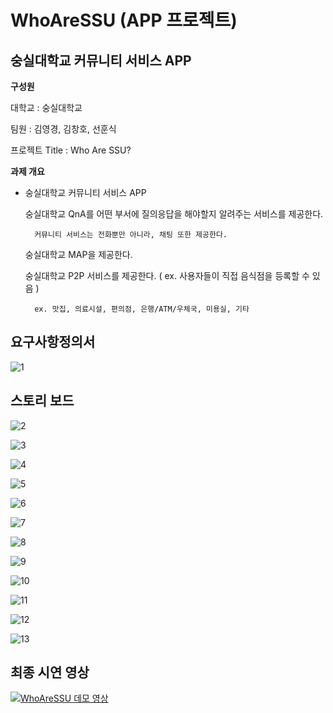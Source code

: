 # WhoAreSSU (APP 프로젝트)

## 숭실대학교 커뮤니티 서비스 APP

**구성원**

대학교 : 숭실대학교

팀원 : 김영경, 김창호, 선훈식

프로젝트 Title : Who Are SSU?

**과제 개요**

- 숭실대학교 커뮤니티 서비스 APP
    
    숭실대학교 QnA를 어떤 부서에 질의응답을 해야할지 알려주는 서비스를 제공한다.
    
        커뮤니티 서비스는 전화뿐만 아니라, 채팅 또한 제공한다.
    
    숭실대학교 MAP을 제공한다.
    
    숭실대학교 P2P 서비스를 제공한다. ( ex. 사용자들이 직접 음식점을 등록할 수 있음 )
        
        ex. 맛집, 의료시설, 편의점, 은행/ATM/우체국, 미용실, 기타

## 요구사항정의서

![1](https://user-images.githubusercontent.com/47939832/112271780-b5ff1480-8cbe-11eb-99e7-19ea1331da1b.png)

## 스토리 보드

![2](https://user-images.githubusercontent.com/47939832/112271782-b697ab00-8cbe-11eb-9253-43c743b67eb5.png)

![3](https://user-images.githubusercontent.com/47939832/112271787-b7304180-8cbe-11eb-9c58-8ad84f65f4f2.png)

![4](https://user-images.githubusercontent.com/47939832/112271791-b7c8d800-8cbe-11eb-8e69-e7f76832e0dc.png)

![5](https://user-images.githubusercontent.com/47939832/112271792-b7c8d800-8cbe-11eb-8bf1-17038922550f.png)

![6](https://user-images.githubusercontent.com/47939832/112271794-b7c8d800-8cbe-11eb-87ca-06ce1838a8d5.png)

![7](https://user-images.githubusercontent.com/47939832/112271795-b8616e80-8cbe-11eb-8930-70e66ae9bbe8.png)

![8](https://user-images.githubusercontent.com/47939832/112271796-b8fa0500-8cbe-11eb-90d9-a94df94e6e11.png)

![9](https://user-images.githubusercontent.com/47939832/112271797-b8fa0500-8cbe-11eb-86ec-7afb12a75897.png)

![10](https://user-images.githubusercontent.com/47939832/112271799-b8fa0500-8cbe-11eb-9832-14b5acda8063.png)

![11](https://user-images.githubusercontent.com/47939832/112271800-b9929b80-8cbe-11eb-9db5-e49874146f82.png)

![12](https://user-images.githubusercontent.com/47939832/112271803-ba2b3200-8cbe-11eb-832a-3d46d23e99de.png)

![13](https://user-images.githubusercontent.com/47939832/112271805-ba2b3200-8cbe-11eb-8392-52794d46720d.png)

## 최종 시연 영상

[![WhoAreSSU 데모 영상](http://img.youtube.com/vi/NTpPVHArRwM/0.jpg)](https://youtu.be/NTpPVHArRwM?t=0s)
